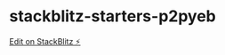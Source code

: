 # stackblitz-starters-p2pyeb

[Edit on StackBlitz ⚡️](https://stackblitz.com/edit/stackblitz-starters-p2pyeb)
